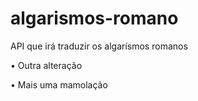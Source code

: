 # algarismos-romano
API que irá traduzir os algarísmos romanos


• Outra alteração

• Mais uma mamolação

